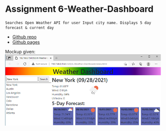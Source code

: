 # Assignment 6-Weather-Dashboard
    
    Searches Open Weather API for user Input city name. Displays 5 day forecast & current day

* [Github repo](https://github.com/MJGRiley/6-Weather-Dashboard)
* [Github pages](https://MJGRiley.github.io/6-Weather-Dashboard)

Mockup given:
![Image](./Assets/Images/Weather-Dashboard_TN.png)
